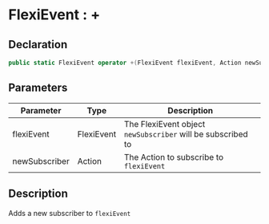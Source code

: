 # FlexiEvent : +
## Declaration
```cs
public static FlexiEvent operator +(FlexiEvent flexiEvent, Action newSubscriber)
```

## Parameters
| Parameter | Type | Description |
| - | - | - |
| flexiEvent | FlexiEvent | The FlexiEvent object `newSubscriber` will be subscribed to |
| newSubscriber | Action | The Action to subscribe to `flexiEvent` |

## Description
Adds a new subscriber to `flexiEvent`
